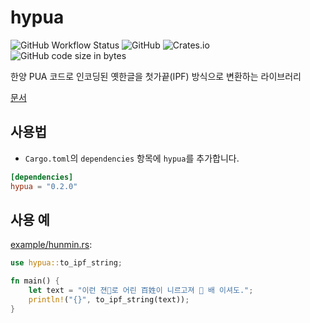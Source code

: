 # hypua

![GitHub Workflow Status](https://img.shields.io/github/workflow/status/kiwiyou/hypua/Rust?style=flat-square)
![GitHub](https://img.shields.io/github/license/kiwiyou/hypua?style=flat-square)
![Crates.io](https://img.shields.io/crates/v/hypua?style=flat-square)
![GitHub code size in bytes](https://img.shields.io/github/languages/code-size/kiwiyou/hypua?style=flat-square)

한양 PUA 코드로 인코딩된 옛한글을 첫가끝(IPF) 방식으로 변환하는 라이브러리

[문서](https://docs.rs/hypua)

## 사용법

- `Cargo.toml`의 `dependencies` 항목에 `hypua`를 추가합니다.

```toml
[dependencies]
hypua = "0.2.0"
```

## 사용 예

[example/hunmin.rs](https://github.com/kiwiyou/hypua/blob/master/example/hunmin.rs):

```rust
use hypua::to_ipf_string;

fn main() {
    let text = "이런 젼로 어린 百姓이 니르고져  배 이셔도.";
    println!("{}", to_ipf_string(text));
}
```
